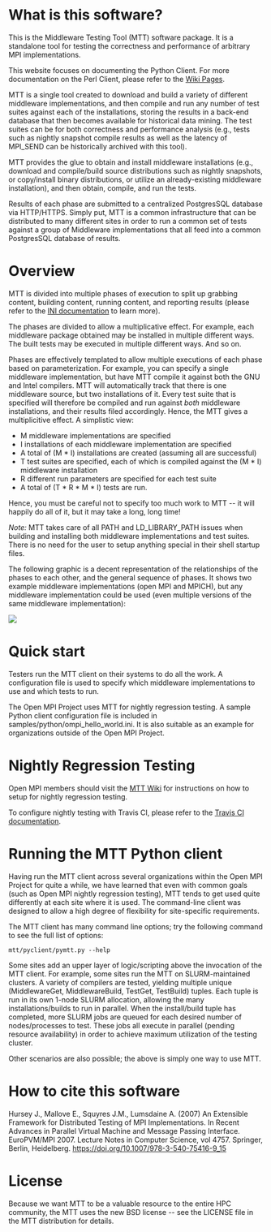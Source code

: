 # What is this software?
This is the Middleware Testing Tool (MTT) software package.  It is a standalone tool for testing the correctness and performance of arbitrary MPI implementations.

This website focuses on documenting the Python Client. For more documentation on the Perl Client, please refer to the [Wiki Pages](https://github.com/open-mpi/mtt/wiki/MTTOverview). 

MTT is a single tool created to download and build a variety of different middleware implementations, and then compile and run any number of test suites against each of the installations, storing the results in a back-end database that then becomes available for
historical data mining.  The test suites can be for both correctness and performance analysis (e.g., tests such as nightly snapshot compile results as well as the latency of MPI_SEND can be historically archived with this tool).

MTT provides the glue to obtain and install middleware installations (e.g., download and compile/build source distributions such as nightly snapshots, or copy/install binary distributions, or utilize an already-existing middleware installation), and then obtain, compile, and run the tests.  

Results of each phase are submitted to a centralized PostgresSQL database via HTTP/HTTPS.  Simply put, MTT is a common infrastructure that can be distributed to many different sites in
order to run a common set of tests against a group of Middleware implementations that all feed into a common PostgresSQL database of results.

# Overview

MTT is divided into multiple phases of execution to split up grabbing content, building content, running content, and reporting results (please refer to the [INI documentation](/mtt/docs/pages/ini_docs.html) to learn more).

The phases are divided to allow a multiplicative effect.  For example, each middleware package obtained may be installed in multiple different ways.  The built tests may be executed in multiple different ways. And so on.

Phases are effectively templated to allow multiple executions of each phase based on parameterization. For example, you can specify a single middleware implementation, but have MTT compile it against both the GNU and Intel compilers. MTT will automatically track that there is one middleware source, but two installations of it. Every test suite that is specified will therefore be compiled and run against _both_ middleware installations, and their results filed accordingly. Hence, the MTT gives a multiplicitive effect. A simplistic view:
-   M middleware implementations are specified
-   I installations of each middleware implementation are specified
-   A total of (M * I) installations are created (assuming all are successful)
-   T test suites are specified, each of which is compiled against the (M * I) middleware installation
-   R different run parameters are specified for each test suite
-   A total of (T * R * M * I) tests are run.

Hence, you must be careful not to specify too much work to MTT -- it will happily do all of it, but it may take a long, long time!

*Note:* MTT takes care of all PATH and LD_LIBRARY_PATH issues when building and installing both middleware implementations and test suites. There is no need for the user to setup anything special in their shell startup files.

The following graphic is a decent representation of the relationships of the phases to each other, and the general sequence of phases. It shows two example middleware implementations (open MPI and MPICH), but any middleware implementation could be used (even multiple versions of the same middleware implementation):

![](/mtt/docs/pages/mtt-functional.png)

# Quick start
Testers run the MTT client on their systems to do all the work.  A configuration file is used to specify which middleware implementations to use and which tests to run.  

The Open MPI Project uses MTT for nightly regression testing.  A sample Python client configuration file is included in samples/python/ompi_hello_world.ini.  It is also suitable as an example for organizations outside of the Open MPI Project.

# Nightly Regression Testing
Open MPI members should visit the [MTT Wiki](https://github.com/open-mpi/mtt/wiki/OMPITesting) for instructions on how to setup for nightly regression testing.

To configure nightly testing with Travis CI, please refer to the [Travis CI documentation](/mtt/pages/travis.html).

# Running the MTT Python client

Having run the MTT client across several organizations within the Open MPI Project for quite a while, we have learned that even with common goals (such as Open MPI nightly regression testing), MTT tends to get used quite differently at each site where it is used.  The
command-line client was designed to allow a high degree of flexibility for site-specific requirements.

The MTT client has many command line options; try the following command to see the full list of options:

```mtt/pyclient/pymtt.py --help```

Some sites add an upper layer of logic/scripting above the invocation of the MTT client.  For example, some sites run the MTT on SLURM-maintained clusters.  A variety of compilers are tested, yielding multiple unique (MiddlewareGet, MiddlewareBuild, TestGet, TestBuild) tuples. Each tuple is run in its own 1-node SLURM allocation, allowing the many installations/builds to run in parallel.  When the install/build tuple has completed, more SLURM jobs are queued for  each desired number of nodes/processes to test.  These jobs all execute in parallel (pending resource availability) in order to achieve maximum utilization of the testing cluster.

Other scenarios are also possible; the above is simply one way to use MTT.

# How to cite this software

Hursey J., Mallove E., Squyres J.M., Lumsdaine A. (2007) An Extensible Framework for Distributed Testing of MPI Implementations. In Recent Advances in Parallel Virtual Machine and Message Passing Interface. EuroPVM/MPI 2007. Lecture Notes in Computer Science, vol 4757. Springer, Berlin, Heidelberg. https://doi.org/10.1007/978-3-540-75416-9_15

# License
Because we want MTT to be a valuable resource to the entire HPC community, the MTT uses the new BSD license -- see the LICENSE file in the MTT distribution for details.

